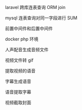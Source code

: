 laravel 跨库连表查询 ORM join

mysql 连表查询对同一字段进行 SUM

前置中间件和后置中间件

docker php 环境

<!-- 业务 -->

人声配音生成音频文件

视频文件转 gif

提取视频的语音

字幕生成语音

语音提取字幕

视频截取封面